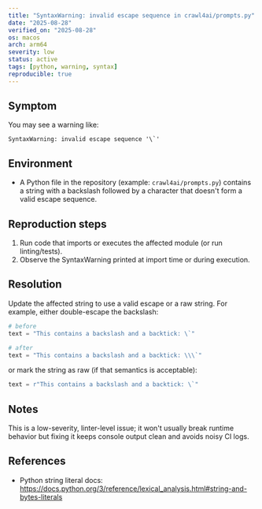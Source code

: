 ```yaml
---
title: "SyntaxWarning: invalid escape sequence in crawl4ai/prompts.py"
date: "2025-08-28"
verified_on: "2025-08-28"
os: macos
arch: arm64
severity: low
status: active
tags: [python, warning, syntax]
reproducible: true
---
```


Symptom
-------

You may see a warning like:

```
SyntaxWarning: invalid escape sequence '\`'
```

Environment
-----------

- A Python file in the repository (example: `crawl4ai/prompts.py`) contains a string with a backslash followed by a character that doesn't form a valid escape sequence.

Reproduction steps
------------------

1. Run code that imports or executes the affected module (or run linting/tests).
2. Observe the SyntaxWarning printed at import time or during execution.

Resolution
----------

Update the affected string to use a valid escape or a raw string. For example, either double-escape the backslash:

```py
# before
text = "This contains a backslash and a backtick: \`"

# after
text = "This contains a backslash and a backtick: \\\`"
```

or mark the string as raw (if that semantics is acceptable):

```py
text = r"This contains a backslash and a backtick: \`"
```

Notes
-----

This is a low-severity, linter-level issue; it won't usually break runtime behavior but fixing it keeps console output clean and avoids noisy CI logs.

References
----------
- Python string literal docs: https://docs.python.org/3/reference/lexical_analysis.html#string-and-bytes-literals
